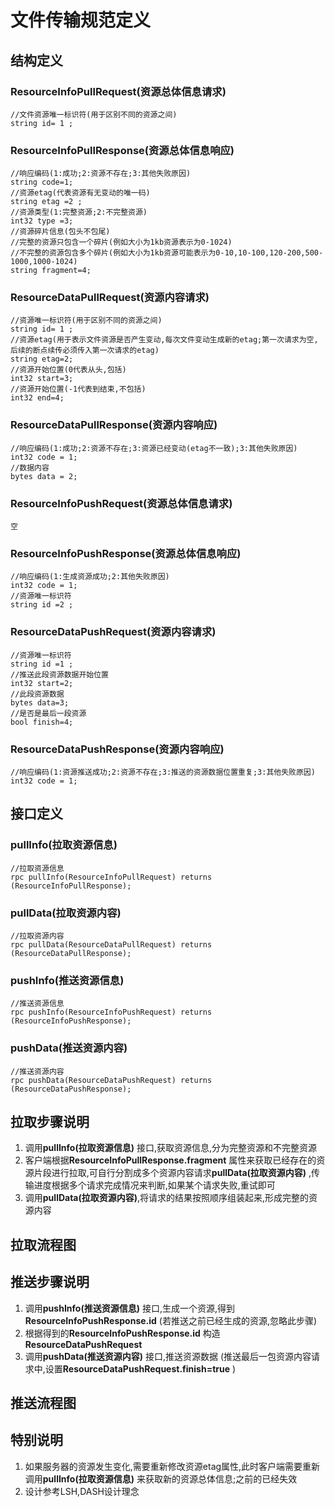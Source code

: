 # 文件传输规范定义
## 结构定义
### ResourceInfoPullRequest(资源总体信息请求)
    //文件资源唯一标识符(用于区别不同的资源之间)
    string id= 1 ;
### ResourceInfoPullResponse(资源总体信息响应)
    //响应编码(1:成功;2:资源不存在;3:其他失败原因)
    string code=1;
    //资源etag(代表资源有无变动的唯一码)
    string etag =2 ;
    //资源类型(1:完整资源;2:不完整资源)
    int32 type =3;
    //资源碎片信息(包头不包尾)
    //完整的资源只包含一个碎片(例如大小为1kb资源表示为0-1024)
    //不完整的资源包含多个碎片(例如大小为1kb资源可能表示为0-10,10-100,120-200,500-1000,1000-1024)
    string fragment=4;
### ResourceDataPullRequest(资源内容请求)
    //资源唯一标识符(用于区别不同的资源之间)
    string id= 1 ;
    //资源etag(用于表示文件资源是否产生变动,每次文件变动生成新的etag;第一次请求为空,后续的断点续传必须传入第一次请求的etag)
    string etag=2;
    //资源开始位置(0代表从头,包括)
    int32 start=3;
    //资源开始位置(-1代表到结束,不包括)
    int32 end=4;
### ResourceDataPullResponse(资源内容响应)
    //响应编码(1:成功;2:资源不存在;3:资源已经变动(etag不一致);3:其他失败原因)
    int32 code = 1;
    //数据内容
    bytes data = 2;
### ResourceInfoPushRequest(资源总体信息请求)
    空

### ResourceInfoPushResponse(资源总体信息响应)
    //响应编码(1:生成资源成功;2:其他失败原因)
    int32 code = 1;
    //资源唯一标识符
    string id =2 ;
### ResourceDataPushRequest(资源内容请求)
    //资源唯一标识符
    string id =1 ;
    //推送此段资源数据开始位置
    int32 start=2;
    //此段资源数据
    bytes data=3;
    //是否是最后一段资源
    bool finish=4;
### ResourceDataPushResponse(资源内容响应)
    //响应编码(1:资源推送成功;2:资源不存在;3:推送的资源数据位置重复;3:其他失败原因)
    int32 code = 1;

## 接口定义
### pullInfo(拉取资源信息)
    //拉取资源信息
    rpc pullInfo(ResourceInfoPullRequest) returns (ResourceInfoPullResponse);
### pullData(拉取资源内容)
    //拉取资源内容
    rpc pullData(ResourceDataPullRequest) returns (ResourceDataPullResponse);
### pushInfo(推送资源信息)
    //推送资源信息
    rpc pushInfo(ResourceInfoPushRequest) returns (ResourceInfoPushResponse);
### pushData(推送资源内容)
    //推送资源内容
    rpc pushData(ResourceDataPushRequest) returns (ResourceDataPushResponse);



## 拉取步骤说明
1. 调用**pullInfo(拉取资源信息)** 接口,获取资源信息,分为完整资源和不完整资源
2. 客户端根据**ResourceInfoPullResponse.fragment** 属性来获取已经存在的资源片段进行拉取,可自行分割成多个资源内容请求**pullData(拉取资源内容)** ,传输进度根据多个请求完成情况来判断,如果某个请求失败,重试即可
3. 调用**pullData(拉取资源内容)**,将请求的结果按照顺序组装起来,形成完整的资源内容
## 拉取流程图


## 推送步骤说明
1. 调用**pushInfo(推送资源信息)** 接口,生成一个资源,得到**ResourceInfoPushResponse.id** (若推送之前已经生成的资源,忽略此步骤)
2. 根据得到的**ResourceInfoPushResponse.id** 构造**ResourceDataPushRequest** 
3. 调用**pushData(推送资源内容)** 接口,推送资源数据 (推送最后一包资源内容请求中,设置**ResourceDataPushRequest.finish=true** )
## 推送流程图


## 特别说明
1. 如果服务器的资源发生变化,需要重新修改资源etag属性,此时客户端需要重新调用**pullInfo(拉取资源信息)** 来获取新的资源总体信息;之前的已经失效
2. 设计参考LSH,DASH设计理念

